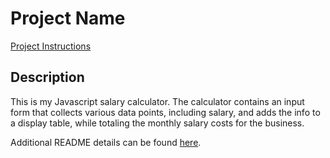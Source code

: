# Project Name

[Project Instructions](./INSTRUCTIONS.md)

## Description

This is my Javascript salary calculator. The calculator contains an input form that collects various data points, including salary, and adds the info to a display table, while totaling the monthly salary costs for the business.

Additional README details can be found [here](https://github.com/PrimeAcademy/readme-template/blob/master/README.md).
